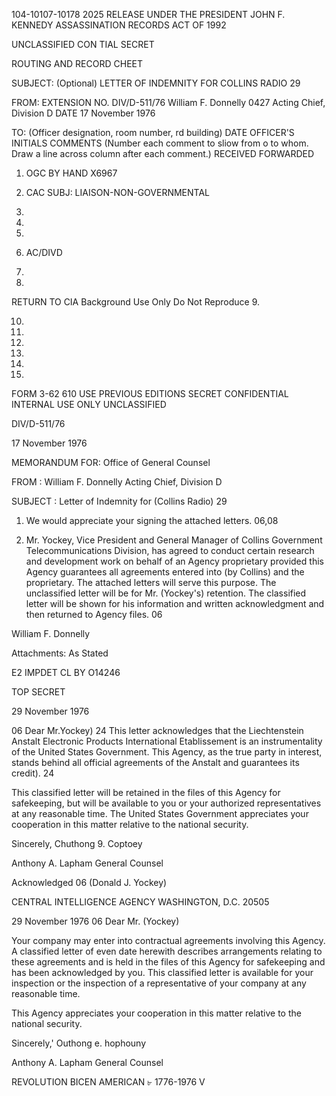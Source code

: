 104-10107-10178
2025 RELEASE UNDER THE PRESIDENT JOHN F. KENNEDY ASSASSINATION RECORDS ACT OF 1992

UNCLASSIFIED 
CON TIAL
SECRET

ROUTING AND RECORD CHEET

SUBJECT: (Optional)
LETTER OF INDEMNITY FOR COLLINS RADIO 29

FROM:
EXTENSION
NO. DIV/D-511/76
William F. Donnelly 0427
Acting Chief, Division D DATE 17 November 1976

TO: (Officer designation, room number, rd
building)
DATE OFFICER'S
INITIALS
COMMENTS (Number each comment to sliow from o
to whom. Draw a line across column after each comment.)
RECEIVED FORWARDED

1. OGC
BY HAND
X6967
2. CAC SUBJ: LIAISON-NON-GOVERNMENTAL

3.

4.

5.

6. AC/DIVD

7.

8.
RETURN TO CIA
Background Use Only
Do Not Reproduce
9.

10.

11.

12.

13.

14.

15.

FORM
3-62 610
USE PREVIOUS
EDITIONS
SECRET CONFIDENTIAL
INTERNAL
USE ONLY
UNCLASSIFIED

DIV/D-511/76

17 November 1976

MEMORANDUM FOR: Office of General Counsel

FROM : William F. Donnelly
Acting Chief, Division D

SUBJECT : Letter of Indemnity for (Collins Radio)
29

1. We would appreciate your signing the attached
letters.
06,08

2. Mr. Yockey, Vice President and General Manager
of Collins Government Telecommunications Division, has
agreed to conduct certain research and development work
on behalf of an Agency proprietary provided this Agency
guarantees all agreements entered into (by Collins) and
the proprietary. The attached letters will serve this
purpose. The unclassified letter will be for Mr. (Yockey's)
retention. The classified letter will be shown for his
information and written acknowledgment and then returned
to Agency files.
06

William F. Donnelly

Attachments:
As Stated

E2 IMPDET
CL BY O14246

TOP SECRET

29 November 1976

06
Dear Mr.Yockey)
24
This letter acknowledges that the Liechtenstein
Anstalt Electronic Products International Etablissement
is an instrumentality of the United States Government.
This Agency, as the true party in interest, stands
behind all official agreements of the Anstalt and
guarantees its credit). 24

This classified letter will be retained in the
files of this Agency for safekeeping, but will be
available to you or your authorized representatives
at any reasonable time. The United States Government
appreciates your cooperation in this matter relative to
the national security.

Sincerely,
Chuthong 9. Coptoey

Anthony A. Lapham
General Counsel

Acknowledged
06
(Donald J. Yockey)

CENTRAL INTELLIGENCE AGENCY
WASHINGTON, D.C. 20505

29 November 1976
06
Dear Mr. (Yockey)

Your company may enter into contractual agreements
involving this Agency. A classified letter of even
date herewith describes arrangements relating to these
agreements and is held in the files of this Agency for
safekeeping and has been acknowledged by you. This
classified letter is available for your inspection or
the inspection of a representative of your company at
any reasonable time.

This Agency appreciates your cooperation in this
matter relative to the national security.

Sincerely,'
Outhong e. hophouny

Anthony A. Lapham
General Counsel

REVOLUTION BICEN
AMERICAN
৮ 1776-1976 V

